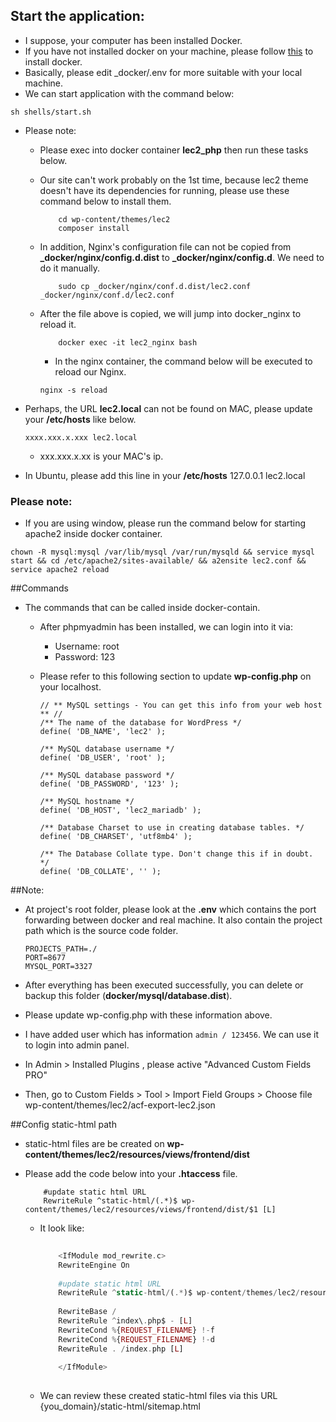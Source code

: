 ## Start the application:
- I suppose, your computer has been installed Docker. 
- If you have not installed docker on your machine, please follow [this](https://runnable.com/docker/install-docker-on-windows-10) to install docker.
- Basically, please edit _docker/.env for more suitable with your local machine.
- We can start application with the command below:
~~~
sh shells/start.sh
~~~         

- Please note:
    - Please exec into docker container **lec2_php** then run these tasks below.
    - Our site can't work probably on the 1st time, because lec2 theme doesn't have its dependencies for running, please use these command below to install them.
        ~~~
            cd wp-content/themes/lec2
            composer install
        ~~~    
    - In addition, Nginx's configuration file can not be copied from **_docker/nginx/config.d.dist** to **_docker/nginx/config.d**. We need to do it manually.
        ~~~
            sudo cp _docker/nginx/conf.d.dist/lec2.conf _docker/nginx/conf.d/lec2.conf 
        ~~~
    - After the file above is copied, we will jump into docker_nginx to reload it.
        ~~~
            docker exec -it lec2_nginx bash
        ~~~
      
        - In the nginx container, the command below will be executed to reload our Nginx.
        ~~~
        nginx -s reload
        ~~~
       
- Perhaps, the URL **lec2.local** can not be found on MAC, please update your **/etc/hosts** like below.
    ~~~
    xxxx.xxx.x.xxx lec2.local
    ~~~                 
    - xxx.xxx.x.xx is your MAC's ip.

- In Ubuntu, please add this line in your **/etc/hosts**
    127.0.0.1 lec2.local
    
### Please note:
- If you are using window, please run the command below for starting apache2 inside docker container.
~~~
chown -R mysql:mysql /var/lib/mysql /var/run/mysqld && service mysql start && cd /etc/apache2/sites-available/ && a2ensite lec2.conf && service apache2 reload
~~~ 
    
##Commands
- The commands that can be called inside docker-contain.
   
    - After phpmyadmin has been installed, we can login into it via:
        - Username: root
        - Password: 123
    - Please refer to this following section to update **wp-config.php** on your localhost.
  
        ~~~
        // ** MySQL settings - You can get this info from your web host ** //
        /** The name of the database for WordPress */
        define( 'DB_NAME', 'lec2' );

        /** MySQL database username */
        define( 'DB_USER', 'root' );

        /** MySQL database password */
        define( 'DB_PASSWORD', '123' );

        /** MySQL hostname */
        define( 'DB_HOST', 'lec2_mariadb' );

        /** Database Charset to use in creating database tables. */
        define( 'DB_CHARSET', 'utf8mb4' );

        /** The Database Collate type. Don't change this if in doubt. */
        define( 'DB_COLLATE', '' );
        ~~~


##Note:
- At project's root folder, please look at the **.env** which contains the port forwarding between docker and real machine. It also contain the project path which is the source code folder.
 
    ~~~
    PROJECTS_PATH=./
    PORT=8677
    MYSQL_PORT=3327
    ~~~

- After everything has been executed successfully, you can delete or backup this folder (**docker/mysql/database.dist**).
- Please update wp-config.php with these information above.
- I have added user which has information ```admin / 123456```. We can use it to login into admin panel.
- In Admin > Installed Plugins , please active "Advanced Custom Fields PRO"
- Then, go to Custom Fields > Tool > Import Field Groups > Choose file wp-content/themes/lec2/acf-export-lec2.json 

##Config static-html path
- static-html files are be created on **wp-content/themes/lec2/resources/views/frontend/dist**
- Please add the code below into your **.htaccess** file.
    ~~~
        #update static html URL
        RewriteRule ^static-html/(.*)$ wp-content/themes/lec2/resources/views/frontend/dist/$1 [L]
    ~~~
    
    - It look like:
        ```php
           
            <IfModule mod_rewrite.c>
            RewriteEngine On
            
            #update static html URL
            RewriteRule ^static-html/(.*)$ wp-content/themes/lec2/resources/views/frontend/dist/$1 [L]
            
            RewriteBase /
            RewriteRule ^index\.php$ - [L]
            RewriteCond %{REQUEST_FILENAME} !-f
            RewriteCond %{REQUEST_FILENAME} !-d
            RewriteRule . /index.php [L]
            
            </IfModule>
           
        ```
     
    - We can review these created static-html files via this URL {you_domain}/static-html/sitemap.html
